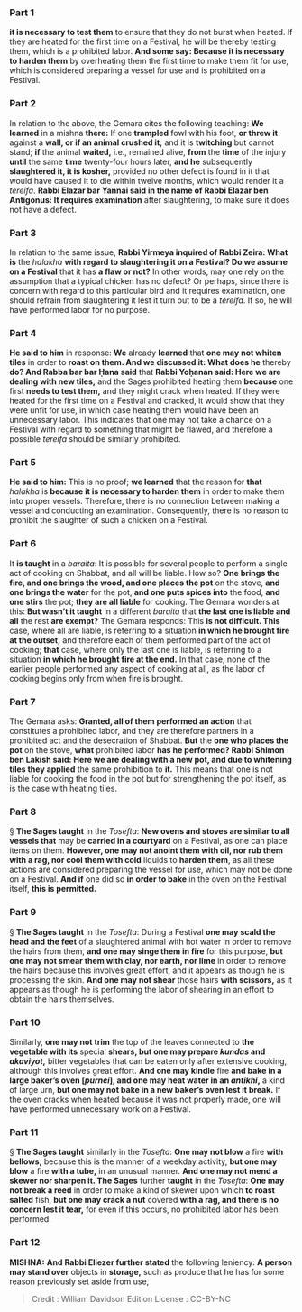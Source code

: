 
### Part 1
<b>it is necessary to test them</b> to ensure that they do not burst when heated. If they are heated for the first time on a Festival, he will be thereby testing them, which is a prohibited labor. <b>And some say: Because it is necessary to harden them</b> by overheating them the first time to make them fit for use, which is considered preparing a vessel for use and is prohibited on a Festival.

### Part 2
In relation to the above, the Gemara cites the following teaching: <b>We learned</b> in a mishna <b>there:</b> If one <b>trampled</b> fowl with his foot, <b>or threw it</b> against a <b>wall, or if an animal crushed it,</b> and it is <b>twitching</b> but cannot stand; <b>if</b> the animal <b>waited,</b> i.e., remained alive, <b>from</b> the <b>time</b> of the injury <b>until</b> the same <b>time</b> twenty-four hours later, <b>and he</b> subsequently <b>slaughtered it, it is kosher,</b> provided no other defect is found in it that would have caused it to die within twelve months, which would render it a <i>tereifa</i>. <b>Rabbi Elazar bar Yannai said in the name of Rabbi Elazar ben Antigonus: It requires examination</b> after slaughtering, to make sure it does not have a defect.

### Part 3
In relation to the same issue, <b>Rabbi Yirmeya inquired of Rabbi Zeira: What is</b> the <i>halakha</i> <b>with regard to slaughtering it on a Festival? Do we assume on a Festival</b> that it has <b>a flaw or not?</b> In other words, may one rely on the assumption that a typical chicken has no defect? Or perhaps, since there is concern with regard to this particular bird and it requires examination, one should refrain from slaughtering it lest it turn out to be a <i>tereifa</i>. If so, he will have performed labor for no purpose.

### Part 4
<b>He said to him</b> in response: <b>We</b> already <b>learned</b> that <b>one may not whiten tiles</b> in order to <b>roast on them. And we discussed it: What does he</b> thereby <b>do? And Rabba bar bar Ḥana said</b> that <b>Rabbi Yoḥanan said: Here we are dealing with new tiles,</b> and the Sages prohibited heating them <b>because</b> one first <b>needs to test them,</b> and they might crack when heated. If they were heated for the first time on a Festival and cracked, it would show that they were unfit for use, in which case heating them would have been an unnecessary labor. This indicates that one may not take a chance on a Festival with regard to something that might be flawed, and therefore a possible <i>tereifa</i> should be similarly prohibited.

### Part 5
<b>He said to him:</b> This is no proof; <b>we learned</b> that the reason for <b>that</b> <i>halakha</i> is <b>because it is necessary to harden them</b> in order to make them into proper vessels. Therefore, there is no connection between making a vessel and conducting an examination. Consequently, there is no reason to prohibit the slaughter of such a chicken on a Festival.

### Part 6
It <b>is taught</b> in a <i>baraita</i>: It is possible for several people to perform a single act of cooking on Shabbat, and all will be liable. How so? <b>One brings the fire, and one brings the wood, and one places the pot</b> on the stove, <b>and one brings the water</b> for the pot, <b>and one puts spices into</b> the food, <b>and one stirs</b> the pot; <b>they are all liable</b> for cooking. The Gemara wonders at this: <b>But wasn’t it taught</b> in a different <i>baraita</i> that <b>the last one is liable and all</b> the rest <b>are exempt?</b> The Gemara responds: This <b>is not difficult. This</b> case, where all are liable, is referring to a situation <b>in which he brought fire at the outset,</b> and therefore each of them performed part of the act of cooking; <b>that</b> case, where only the last one is liable, is referring to a situation <b>in which he brought fire at the end.</b> In that case, none of the earlier people performed any aspect of cooking at all, as the labor of cooking begins only from when fire is brought.

### Part 7
The Gemara asks: <b>Granted, all of them performed an action</b> that constitutes a prohibited labor, and they are therefore partners in a prohibited act and the desecration of Shabbat. <b>But</b> the <b>one who places the pot</b> on the stove, <b>what</b> prohibited labor <b>has he performed? Rabbi Shimon ben Lakish said: Here we are dealing with a new pot, and due to whitening tiles they applied</b> the same prohibition to <b>it.</b> This means that one is not liable for cooking the food in the pot but for strengthening the pot itself, as is the case with heating tiles.

### Part 8
§ <b>The Sages taught</b> in the <i>Tosefta</i>: <b>New ovens and stoves are similar to all vessels that</b> may be <b>carried in a courtyard</b> on a Festival, as one can place items on them. <b>However, one may not anoint them with oil, nor rub them with a rag, nor cool them with cold</b> liquids to <b>harden them</b>, as all these actions are considered preparing the vessel for use, which may not be done on a Festival. <b>And if</b> one did so <b>in order to bake</b> in the oven on the Festival itself, <b>this is permitted.</b>

### Part 9
§ <b>The Sages taught</b> in the <i>Tosefta</i>: During a Festival <b>one may scald the head and the feet</b> of a slaughtered animal with hot water in order to remove the hairs from them, <b>and one may singe them in fire</b> for this purpose, <b>but one may not smear them with clay, nor earth, nor lime</b> in order to remove the hairs because this involves great effort, and it appears as though he is processing the skin. <b>And one may not shear</b> those hairs <b>with scissors,</b> as it appears as though he is performing the labor of shearing in an effort to obtain the hairs themselves.

### Part 10
Similarly, <b>one may not trim</b> the top of the leaves connected to <b>the vegetable with its</b> special <b>shears, but one may prepare <i>kundas</i> and <i>akaviyot</i>,</b> bitter vegetables that can be eaten only after extensive cooking, although this involves great effort. <b>And one may kindle</b> fire <b>and bake in a large baker’s oven [<i>purnei</i>], and one may heat water in an <i>antikhi</i>,</b> a kind of large urn, <b>but one may not bake in a new baker’s oven lest it break.</b> If the oven cracks when heated because it was not properly made, one will have performed unnecessary work on a Festival.

### Part 11
§ <b>The Sages taught</b> similarly in the <i>Tosefta</i>: <b>One may not blow</b> a fire <b>with bellows,</b> because this is the manner of a weekday activity, <b>but one may blow</b> a fire <b>with a tube,</b> in an unusual manner. <b>And one may not mend a skewer nor sharpen it. The Sages</b> further <b>taught</b> in the <i>Tosefta</i>: <b>One may not break a reed</b> in order to make a kind of skewer upon which <b>to roast salted</b> fish, <b>but one may crack a nut</b> covered <b>with a rag, and there is no concern lest it tear,</b> for even if this occurs, no prohibited labor has been performed.

### Part 12
<strong>MISHNA:</strong> <b>And Rabbi Eliezer further stated</b> the following leniency: <b>A person may stand over</b> objects in <b>storage,</b> such as produce that he has for some reason previously set aside from use,

>Credit : William Davidson Edition
>License : CC-BY-NC